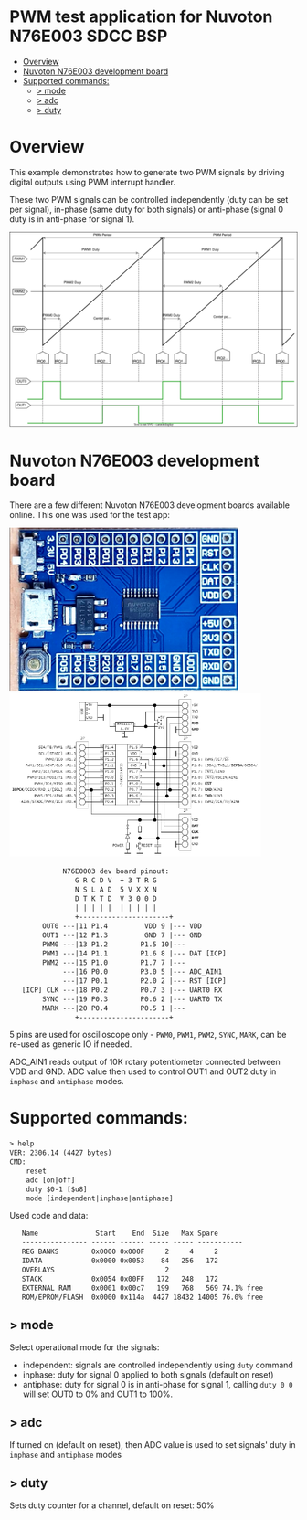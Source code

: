 <!-- omit in toc -->
# PWM test application for Nuvoton N76E003 SDCC BSP

- [Overview](#overview)
- [Nuvoton N76E003 development board](#nuvoton-n76e003-development-board)
- [Supported commands:](#supported-commands)
	- [\> mode](#-mode)
	- [\> adc](#-adc)
	- [\> duty](#-duty)

# Overview

This example demonstrates how to generate two PWM signals by driving digital outputs using PWM interrupt handler.

These two PWM signals can be controlled independently (duty can be set per signal), in-phase (same duty for both signals) or anti-phase (signal 0 duty is in anti-phase for signal 1).

<img src="./img/diagram.svg"/>

# Nuvoton N76E003 development board
There are a few different Nuvoton N76E003 development boards available online. This one was used for the test app:

<img src="../../img/n76e003.jpg" width="400px"/><img src="../../img/schematics.png" width="440px"/>

```
             N76E0003 dev board pinout:
                G R C D V  + 3 T R G
                N S L A D  5 V X X N
                D T K T D  V 3 0 0 D
                | | | | |  | | | | |
                +----------------------+
        OUT0 ---|11 P1.4         VDD 9 |--- VDD
        OUT1 ---|12 P1.3         GND 7 |--- GND
        PWM0 ---|13 P1.2        P1.5 10|---
        PWM1 ---|14 P1.1        P1.6 8 |--- DAT [ICP]
        PWM2 ---|15 P1.0        P1.7 7 |---
             ---|16 P0.0        P3.0 5 |--- ADC_AIN1
             ---|17 P0.1        P2.0 2 |--- RST [ICP]
   [ICP] CLK ---|18 P0.2        P0.7 3 |--- UART0 RX
        SYNC ---|19 P0.3        P0.6 2 |--- UART0 TX
        MARK ---|20 P0.4        P0.5 1 |---
                +----------------------+

```
5 pins are used for oscilloscope only - ``PWM0``, ``PWM1``, ``PWM2``, ``SYNC``, ``MARK``, can be re-used as generic IO if needed.

ADC_AIN1 reads output of 10K rotary potentiometer connected between VDD and GND. ADC value then used to control OUT1 and OUT2 duty in ``inphase`` and ``antiphase`` modes.


# Supported commands:
```
> help
VER: 2306.14 (4427 bytes)
CMD:
    reset
    adc [on|off]
    duty $0-1 [$u8]
    mode [independent|inphase|antiphase]
```

Used code and data:
```
   Name              Start    End  Size   Max Spare
   ---------------- ------ ------ ----- ----- -----------
   REG BANKS        0x0000 0x000F     2     4     2
   IDATA            0x0000 0x0053    84   256   172
   OVERLAYS                           2
   STACK            0x0054 0x00FF   172   248   172
   EXTERNAL RAM     0x0001 0x00c7   199   768   569 74.1% free
   ROM/EPROM/FLASH  0x0000 0x114a  4427 18432 14005 76.0% free
```

## > mode
Select operational mode for the signals:
* independent: signals are controlled independently using ``duty`` command
* inphase: duty for signal 0 applied to both signals (default on reset)
* antiphase: duty for signal 0 is in anti-phase for signal 1, calling ``duty 0 0`` will set OUT0 to 0% and OUT1 to 100%.

## > adc
If turned on (default on reset), then ADC value is used to set signals' duty in ``inphase`` and ``antiphase`` modes

## > duty
Sets duty counter for a channel, default on reset: 50%

